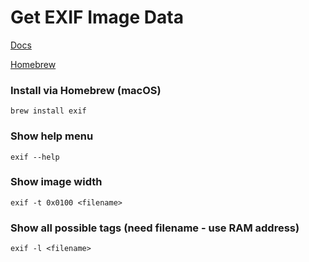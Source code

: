 # Get EXIF Image Data

[Docs](https://github.com/libexif/libexif/blob/master/README)

[Homebrew](https://formulae.brew.sh/formula/exif)

### Install via Homebrew (macOS)
`brew install exif`

### Show help menu
`exif --help`

### Show image width
`exif -t 0x0100 <filename>`

### Show all possible tags (need filename - use RAM address)
`exif -l <filename>`
